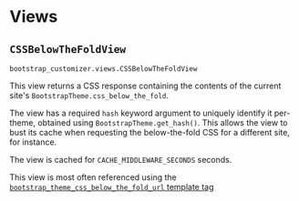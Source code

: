 # Views

## `CSSBelowTheFoldView`

`bootstrap_customizer.views.CSSBelowTheFoldView`

This view returns a CSS response containing the contents of the current site's `BootstrapTheme.css_below_the_fold`.

The view has a required `hash` keyword argument to uniquely identify it per-theme, obtained using `BootstrapTheme.get_hash()`. This allows the view to bust its cache when requesting the below-the-fold CSS for a different site, for instance.

The view is cached for `CACHE_MIDDLEWARE_SECONDS` seconds.

This view is most often referenced using the [`bootstrap_theme_css_below_the_fold_url` template tag](template_tags.md#bootstrap_theme_css_below_the_fold_url)

